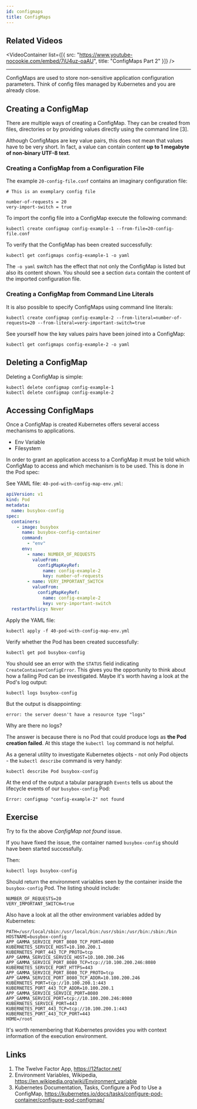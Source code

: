 ```yaml
---
id: configmaps
title: ConfigMaps
---
```


## Related Videos
<VideoContainer
  list={[{
   src: "https://www.youtube-nocookie.com/embed/7iU4uz-oaAU",
   title: "ConfigMaps Part 2"
  }]}
/>

---
ConfigMaps are used to store non-sensitive application configuration parameters. Think of config files managed by Kubernetes and you are already close.

## Creating a ConfigMap

There are multiple ways of creating a ConfigMap. They can be created from files, directories or by providing values directly using the command line [3].

Although ConfigMaps are key value pairs, this does not mean that values have to be very short. In fact, a value can contain content **up to 1 megabyte of non-binary UTF-8 text**.

### Creating a ConfigMap from a Configuration File

The example `20-config-file.conf` contains an imaginary configuration file:

    # This is an exemplary config file

    number-of-requests = 20
    very-import-switch = true

To import the config file into a ConfigMap execute the following command:

    kubectl create configmap config-example-1 --from-file=20-config-file.conf

To verify that the ConfigMap has been created successfully:

    kubectl get configmaps config-example-1 -o yaml

The `-o yaml` switch has the effect that not only the ConfigMap is listed but also its content shown. You should see a section `data` contain the content of the imported configuration file.

### Creating a ConfigMap from Command Line Literals

It is also possible to specify ConfigMaps using command line literals:

    kubectl create configmap config-example-2 --from-literal=number-of-requests=20 --from-literal=very-important-switch=true

See yourself how the key values pairs have been joined into a ConfigMap:

    kubectl get configmaps config-example-2 -o yaml

## Deleting a ConfigMap

Deleting a ConfigMap is simple:

    kubectl delete configmap config-example-1
    kubectl delete configmap config-example-2

## Accessing ConfigMaps

Once a ConfigMap is created Kubernetes offers several access mechanisms to applications.

  * Env Variable
  * Filesystem

In order to grant an application access to a ConfigMap it must be told which ConfigMap to access and which mechanism is to be used. This is done in the Pod spec:

See YAML file: `40-pod-with-config-map-env.yml`:

```yaml
apiVersion: v1
kind: Pod
metadata:
  name: busybox-config
spec:
  containers:
    - image: busybox
      name: busybox-config-container
      command:
        - "env"
      env:
        - name: NUMBER_OF_REQUESTS
          valueFrom:
            configMapKeyRef:
              name: config-example-2
              key: number-of-requests
        - name: VERY_IMPORTANT_SWITCH
          valueFrom:
            configMapKeyRef:
              name: config-example-2
              key: very-important-switch
  restartPolicy: Never
```

Apply the YAML file:

    kubectl apply -f 40-pod-with-config-map-env.yml

Verify whether the Pod has been created successfully:

    kubectl get pod busybox-config

You should see an error with the `STATUS` field indicating `CreateContainerConfigError`. This gives you the opportunity to think about how a failing Pod can be investigated. Maybe it's worth having a look at the Pod's log output:

    kubectl logs busybox-config

But the output is disappointing:

    error: the server doesn't have a resource type "logs"

Why are there no logs?

The answer is because there is no Pod that could produce logs as **the Pod creation failed**. At this stage the `kubectl log` command is not helpful.

As a general utility to investigate Kubernetes objects - not only Pod objects - the `kubectl describe` command is very handy:

    kubectl describe Pod busybox-config

At the end of the output a tabular paragraph `Events` tells us about the lifecycle events of our `busybox-config` Pod:

    Error: configmap "config-example-2" not found

## Exercise

Try to fix the above *ConfigMap not found* issue.

If you have fixed the issue, the container named `busybox-config` should have been started successfully.

Then:

    kubectl logs busybox-config

Should return the environment variables seen by the container inside the `busybox-config` Pod. The listing should include:

    NUMBER_OF_REQUESTS=20
    VERY_IMPORTANT_SWITCH=true

Also have a look at all the other environment variables added by Kubernetes:

    PATH=/usr/local/sbin:/usr/local/bin:/usr/sbin:/usr/bin:/sbin:/bin
    HOSTNAME=busybox-config
    APP_GAMMA_SERVICE_PORT_8080_TCP_PORT=8080
    KUBERNETES_SERVICE_HOST=10.100.200.1
    KUBERNETES_PORT_443_TCP_PROTO=tcp
    APP_GAMMA_SERVICE_SERVICE_HOST=10.100.200.246
    APP_GAMMA_SERVICE_PORT_8080_TCP=tcp://10.100.200.246:8080
    KUBERNETES_SERVICE_PORT_HTTPS=443
    APP_GAMMA_SERVICE_PORT_8080_TCP_PROTO=tcp
    APP_GAMMA_SERVICE_PORT_8080_TCP_ADDR=10.100.200.246
    KUBERNETES_PORT=tcp://10.100.200.1:443
    KUBERNETES_PORT_443_TCP_ADDR=10.100.200.1
    APP_GAMMA_SERVICE_SERVICE_PORT=8080
    APP_GAMMA_SERVICE_PORT=tcp://10.100.200.246:8080
    KUBERNETES_SERVICE_PORT=443
    KUBERNETES_PORT_443_TCP=tcp://10.100.200.1:443
    KUBERNETES_PORT_443_TCP_PORT=443
    HOME=/root

It's worth remembering that Kubernetes provides you with context information of the execution environment.

## Links

1. The Twelve Factor App, https://12factor.net/
2. Environment Variables, Wikipedia, https://en.wikipedia.org/wiki/Environment_variable
3. Kubernetes Documentation, Tasks, Configure a Pod to Use a ConfigMap, https://kubernetes.io/docs/tasks/configure-pod-container/configure-pod-configmap/
